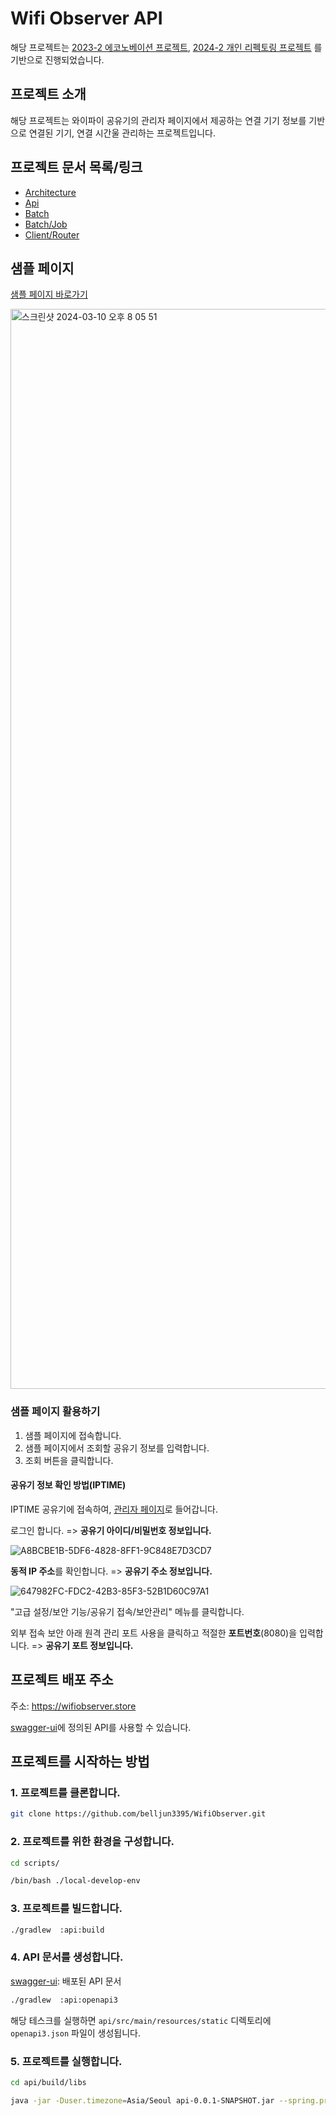 # Wifi Observer API

해당
프로젝트는 [2023-2 에코노베이션 프로젝트](https://github.com/belljun3395/WifiObserver/tree/legacy/econo-forest-iptime?tab=readme-ov-file), [2024-2 개인 리펙토링 프로젝트](https://github.com/belljun3395/WifiObserver/tree/legacy/obs-v1?tab=readme-ov-file)
를 기반으로 진행되었습니다.

## 프로젝트 소개

해당 프로젝트는 와이파이 공유기의 관리자 페이지에서 제공하는 연결 기기 정보를 기반으로 연결된 기기, 연결 시간울 관리하는 프로젝트입니다.

## 프로젝트 문서 목록/링크

- [Architecture](./ARCHITECTURE.md)
- [Api](./api/README.md)
- [Batch](./batch/README.md)
- [Batch/Job](./batch/JOBREADME.md)
- [Client/Router](./client/router/README.md)

## 샘플 페이지

[샘플 페이지 바로가기](https://wifiobserver.store/sample)

<img width="1728" alt="스크린샷 2024-03-10 오후 8 05 51" src="https://github.com/belljun3395/WifiObserver/assets/102807742/42d92f58-fd33-43b5-b3b8-0acbd47526b9">

### 샘플 페이지 활용하기

1. 샘플 페이지에 접속합니다.
2. 샘플 페이지에서 조회할 공유기 정보를 입력합니다.
3. 조회 버튼을 클릭합니다.

#### 공유기 정보 확인 방법(IPTIME)

IPTIME 공유기에 접속하여, [관리자 페이지](http://192.168.0.1/sess-bin/login_session.cgi)로 들어갑니다.

로그인 합니다. => **공유기 아이디/비밀번호 정보입니다.**

![A8BCBE1B-5DF6-4828-8FF1-9C848E7D3CD7](https://github.com/belljun3395/WifiObserver/assets/102807742/da532bad-0ff1-4cdc-bb5b-18f6461518eb)

**동적 IP 주소**를 확인합니다. => **공유기 주소 정보입니다.**

![647982FC-FDC2-42B3-85F3-52B1D60C97A1](https://github.com/belljun3395/WifiObserver/assets/102807742/a1e6f00b-277c-4173-9cca-69a5c6ae371c)

"고급 설정/보안 기능/공유기 접속/보안관리" 메뉴를 클릭합니다.

외부 접속 보안 아래 원격 관리 포트 사용을 클릭하고 적절한 **포트번호**(8080)을 입력합니다. => **공유기 포트 정보입니다.**

## 프로젝트 배포 주소

주소: https://wifiobserver.store

[swagger-ui](https://wifiobserver.store/swagger-ui/index.html)에 정의된 API를 사용할 수 있습니다.

## 프로젝트를 시작하는 방법

### 1. 프로젝트를 클론합니다.

```bash
git clone https://github.com/belljun3395/WifiObserver.git
```

### 2. 프로젝트를 위한 환경을 구성합니다.

```bash
cd scripts/

/bin/bash ./local-develop-env
```

### 3. 프로젝트를 빌드합니다.

```bash
./gradlew  :api:build
```

### 4. API 문서를 생성합니다.

[swagger-ui](https://wifiobserver.store/swagger-ui/index.html): 배포된 API 문서

```bash
./gradlew  :api:openapi3
```

해당 테스크를 실행하면 `api/src/main/resources/static` 디렉토리에 `openapi3.json` 파일이 생성됩니다.

### 5. 프로젝트를 실행합니다.

```bash
cd api/build/libs

java -jar -Duser.timezone=Asia/Seoul api-0.0.1-SNAPSHOT.jar --spring.profiles.active=local
```
